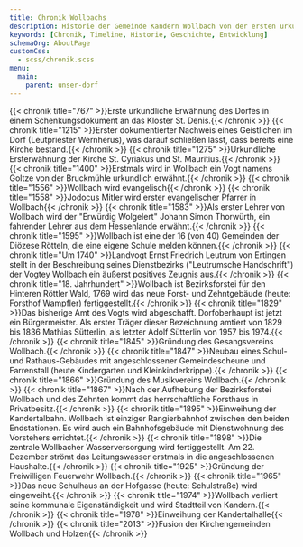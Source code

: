 ```yaml
---
title: Chronik Wollbachs
description: Historie der Gemeinde Kandern Wollbach von der ersten urkundlichen Erwähnung bis heute
keywords: [Chronik, Timeline, Historie, Geschichte, Entwicklung]
schemaOrg: AboutPage
customCss:
  - scss/chronik.scss
menu:
  main:
    parent: unser-dorf
---
```


<div class="timeline" itemscope itemtype="https://schema.org/EventSeries">
{{< chronik title="767" >}}Erste urkundliche Erwähnung des Dorfes in einem Schenkungsdokument an das Kloster St. Denis.{{< /chronik >}}
{{< chronik title="1215" >}}Erster dokumentierter Nachweis eines Geistlichen im Dorf (Leutpriester Wernherus), was darauf schließen lässt, dass bereits eine Kirche bestand.{{< /chronik >}}
{{< chronik title="1275" >}}Urkundliche Ersterwähnung der Kirche St. Cyriakus und St. Mauritius.{{< /chronik >}}
{{< chronik title="1400" >}}Erstmals wird in Wollbach ein Vogt namens Goltze von der Bruckmühle urkundlich erwähnt.{{< /chronik >}}
{{< chronik title="1556" >}}Wollbach wird evangelisch{{< /chronik >}}
{{< chronik title="1558" >}}Jodocus Mitler wird erster evangelischer Pfarrer in Wollbach{{< /chronik >}}
{{< chronik title="1583" >}}Als erster Lehrer von Wollbach wird der "Erwürdig Wolgelert" Johann Simon Thorwürth, ein fahrender Lehrer aus dem Hessenlande erwähnt.{{< /chronik >}}
{{< chronik title="1595" >}}Wollbach ist eine der 16 (von 40) Gemeinden der Diözese Rötteln, die eine eigene Schule melden können.{{< /chronik >}}
{{< chronik title="Um 1740" >}}Landvogt Ernst Friedrich Leutrum von Ertingen stellt in der Beschreibung seines Dienstbezirks ("Leutrumsche Handschrift") der Vogtey Wollbach ein äußerst positives Zeugnis aus.{{< /chronik >}}
{{< chronik title="18. Jahrhundert" >}}Wollbach ist Bezirksforstei für den Hinteren Röttler Wald, 1769 wird das neue Forst- und Zehntgebäude (heute: Forsthof Wampfler) fertiggestellt.{{< /chronik >}}
{{< chronik title="1829" >}}Das bisherige Amt des Vogts wird abgeschafft. Dorfoberhaupt ist jetzt ein Bürgermeister. Als erster Träger dieser Bezeichnung amtiert von 1829 bis 1836 Mathias Sütterlin, als letzter Adolf Sütterlin von 1957 bis 1974.{{< /chronik >}}
{{< chronik title="1845" >}}Gründung des Gesangsvereins Wollbach.{{< /chronik >}}
{{< chronik title="1847" >}}Neubau eines Schul- und Rathaus-Gebäudes mit angeschlossener Gemeindescheune und Farrenstall (heute Kindergarten und Kleinkinderkrippe).{{< /chronik >}}
{{< chronik title="1866" >}}Gründung des Musikvereins Wollbach.{{< /chronik >}}
{{< chronik title="1867" >}}Nach der Aufhebung der Bezirksforstei Wollbach und des Zehnten kommt das herrschaftliche Forsthaus in Privatbesitz.{{< /chronik >}}
{{< chronik title="1895" >}}Einweihung der Kandertalbahn. Wollbach ist einziger Rangierbahnhof zwischen den beiden Endstationen. Es wird auch ein Bahnhofsgebäude mit Dienstwohnung des Vorstehers errichtet.{{< /chronik >}}
{{< chronik title="1898" >}}Die zentrale Wollbacher Wasserversorgung wird fertiggestellt. Am 22. Dezember strömt das Leitungswasser erstmals in die angeschlossenen Haushalte.{{< /chronik >}}
{{< chronik title="1925" >}}Gründung der Freiwilligen Feuerwehr Wollbach.{{< /chronik >}}
{{< chronik title="1965" >}}Das neue Schulhaus an der Hofgasse (heute: Schulstraße) wird eingeweiht.{{< /chronik >}}
{{< chronik title="1974" >}}Wollbach verliert seine kommunale Eigenständigkeit und wird Stadtteil von Kandern.{{< /chronik >}}
{{< chronik title="1978" >}}Einweihung der Kandertalhalle{{< /chronik >}}
{{< chronik title="2013" >}}Fusion der Kirchengemeinden Wollbach und Holzen{{< /chronik >}}
</div>

